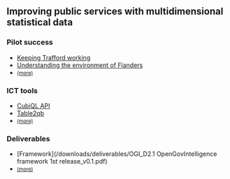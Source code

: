 ## Improving public services with multidimensional statistical data

### Pilot success

- [Keeping Trafford working]("https://medium.com/opengovintelligence/reducing-work-ness-with-linked-data-498774e4e8cd")
- [Understanding the environment of Flanders]("https://medium.com/opengovintelligence/ogi-at-the-department-of-environment-and-spatial-planning-of-the-flemish-government-5b82990d457d")
- <small><a href="/pilots">(more)</a></small>

### ICT tools

- [CubiQL API](https://github.com/Swirrl/cubiql)
- [Table2qb](https://github.com/Swirrl/table2qb)
- <small><a href="/software">(more)</a></small>

### Deliverables
- [Framework](/downloads/deliverables/OGI_D2.1 OpenGovIntelligence framework 1st release_v0.1.pdf)
- <small><a href="/deliverables">(more)</a></small>
